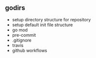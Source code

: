 ## godirs

- setup directory structure for repository
- setup default init file structure
- go mod
- pre-commit
- .gitignore
- travis
- github workflows
